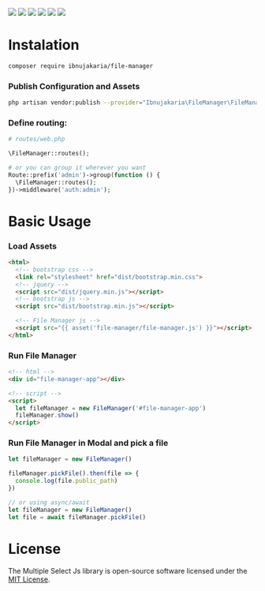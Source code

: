 [![](https://img.shields.io/packagist/v/ibnujakaria/file-manager)](https://packagist.org/packages/ibnujakaria/file-manager)
[![](https://img.shields.io/packagist/dm/ibnujakaria/file-manager)](https://packagist.org/packages/ibnujakaria/file-manager/stats)
[![](https://img.shields.io/packagist/php-v/ibnujakaria/file-manager)](https://github.com/ibnujakaria/file-manager/blob/master/composer.json)
[![](https://img.shields.io/github/issues/ibnujakaria/file-manager)](https://github.com/ibnujakaria/file-manager/issues)
[![](https://img.shields.io/github/license/ibnujakaria/file-manager)](https://github.com/ibnujakaria/file-manager/blob/master/LICENSE)
[![](https://img.shields.io/github/stars/ibnujakaria/file-manager?style=social)](https://github.com/ibnujakaria/file-manager/)

# Instalation

```bash
composer require ibnujakaria/file-manager
```

### Publish Configuration and Assets

```bash
php artisan vendor:publish --provider="Ibnujakaria\FileManager\FileManagerServiceProvider"
```

### Define routing:

```php
# routes/web.php

\FileManager::routes();

# or you can group it wherever you want
Route::prefix('admin')->group(function () {
  \FileManager::routes();
})->middleware('auth:admin');
```

# Basic Usage

### Load Assets

```html
<html>
  <!-- bootstrap css -->
  <link rel="stylesheet" href="dist/bootstrap.min.css">
  <!-- jquery -->
  <script src="dist/jquery.min.js"></script>
  <!-- bootstrap js -->
  <script src="dist/bootstrap.min.js"></script>

  <!-- File Manager js -->
  <script src="{{ asset('file-manager/file-manager.js') }}"></script>
</html>
```

### Run File Manager
```html
<!-- html -->
<div id="file-manager-app"></div>

<!-- script -->
<script>
  let fileManager = new FileManager('#file-manager-app')
  fileManager.show()
</script>
```

### Run File Manager in Modal and pick a file

```js
let fileManager = new FileManager()

fileManager.pickFile().then(file => {
  console.log(file.public_path)
})

// or using async/await
let fileManager = new FileManager()
let file = await fileManager.pickFile()
```

# License
The Multiple Select Js library is open-source software licensed under the [MIT License](https://opensource.org/licenses/MIT).
